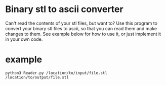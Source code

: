 # Binary stl to ascii converter

Can't read the contents of your stl files, but want to? 
Use this program to convert your binary stl files to ascii, so that you can read them and make changes to them. 
See example below for how to use it, or just implement it in your own code.

# example
`python3 Reader.py /location/to/input/file.stl /location/to/output/file.stl`
